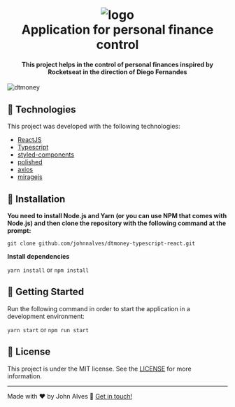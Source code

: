 <h1 align="center">
  <img alt="logo" src="https://i.ibb.co/pz9fBZb/logo.png" />
  <br>
  Application for personal finance control
</h1>

<h4 align="center">
  This project helps in the control of personal finances inspired by Rocketseat in the direction of Diego Fernandes
</h4>

![dtmoney](https://i.ibb.co/R27XJvX/dtmoney.png)

## 🚀 Technologies

This project was developed with the following technologies:

- [ReactJS](https://reactjs.org/)
- [Typescript](https://www.typescriptlang.org/)
- [styled-components](https://www.styled-components.com/)
- [polished](https://polished.js.org)
- [axios](https://github.com/axios/axios)
- [miragejs](https://miragejs.com/)

## 👷 Installation

**You need to install Node.js and Yarn (or you can use NPM that comes with Node.js) and then clone the repository with the following command at the prompt:**

```git clone github.com/johnnalves/dtmoney-typescript-react.git```

**Install dependencies**

```yarn install``` or ```npm install```

## 🏃 Getting Started

Run the following command in order to start the application in a development environment:

```yarn start``` or ```npm run start```

## :memo: License

This project is under the MIT license. See the [LICENSE](https://github.com/johnnalves/dtmoney-typescript-react/blob/master/LICENSE) for more information.

---

Made with ♥ by John Alves :wave: [Get in touch!](https://www.linkedin.com/in/jonathan-castro-alves-5b27551a8/)
